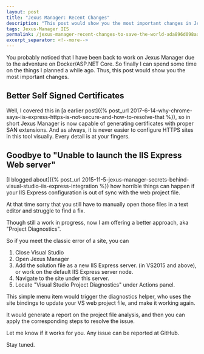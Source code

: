 ```yaml
---
layout: post
title: "Jexus Manager: Recent Changes"
description: "This post would show you the most important changes in Jexus Manager."
tags: Jexus-Manager IIS
permalink: /jexus-manager-recent-changes-to-save-the-world-ada896d098aa
excerpt_separator: <!--more-->
---
```

You probably noticed that I have been back to work on Jexus Manager due to the adventure on Docker/ASP.NET Core. So finally I can spend some time on the things I planned a while ago. Thus, this post would show you the most important changes.
<!--more-->

## Better Self Signed Certificates

Well, I covered this in [a earlier post]({% post_url 2017-6-14-why-chrome-says-iis-express-https-is-not-secure-and-how-to-resolve-that %}), so in short Jexus Manager is now capable of generating certificates with proper SAN extensions. And as always, it is never easier to configure HTTPS sites in this tool visually. Every detail is at your fingers.

## Goodbye to "Unable to launch the IIS Express Web server"

[I blogged about]({% post_url 2015-11-5-jexus-manager-secrets-behind-visual-studio-iis-express-integration %}) how horrible things can happen if your IIS Express configuration is out of sync with the web project file.

At that time sorry that you still have to manually open those files in a text editor and struggle to find a fix.

Though still a work in progress, now I am offering a better approach, aka "Project Diagnostics".

So if you meet the classic error of a site, you can

1. Close Visual Studio
1. Open Jexus Manager
1. Add the solution file as a new IIS Express server. (in VS2015 and above), or work on the default IIS Express server node.
1. Navigate to the site under this server.
1. Locate "Visual Studio Project Diagnostics" under Actions panel.

This simple menu item would trigger the diagnostics helper, who uses the site bindings to update your VS web project file, and make it working again.

It would generate a report on the project file analysis, and then you can apply the corresponding steps to resolve the issue.

Let me know if it works for you. Any issue can be reported at GitHub.

Stay tuned.
